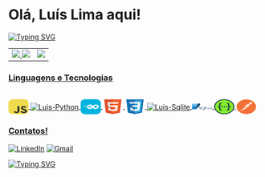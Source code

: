 # Olá, Luís Lima aqui!


[![Typing SVG](https://readme-typing-svg.demolab.com?font=Fira+Code&pause=1000&random=false&width=435&lines=Bem+vindo+ao+meu+perfil!!!;Desenvolvedor+Back-end;MBTI%3A+INFP;Linguagens+e+Tecnologias%E2%AC%87)](https://git.io/typing-svg)

 <div>
   <a href="https://github.com/luisv-lima">

<p align="center">
  <table border="0">
    <tr>
      <td>
        <img height="180em" src="https://github-readme-stats.vercel.app/api?username=luisv-lima&show_icons=true&theme=dark&bg_color=00000000&hide_border=true"/>
        <img height="180em" src="https://github-readme-stats.vercel.app/api/top-langs/?username=luisv-lima&layout=compact&theme=dark&bg_color=00000000&hide_border=true"/>
      </td>
      <td>
        <img src="https://media.giphy.com/media/qgQUggAC3Pfv687qPC/giphy.gif" width="150"/>
      </td>
    </tr>
  </table>
</p>
 




</div>

### Linguagens e Tecnologias
<div style="display: inline_block"><br>
  <img align="center" alt="Luis-Js" height="30" width="40" src="https://github.com/tandpfun/skill-icons/blob/main/icons/JavaScript.svg">
  <img align="center" alt="Luis-Python" height="30" width="40" src="https://cdn.jsdelivr.net/gh/devicons/devicon@latest/icons/python/python-original.svg">
  <img align="center" alt="Luis-Go" height="30" width="40" src="https://github.com/tandpfun/skill-icons/blob/main/icons/GoLang.svg">
  <img align="center" alt="Luis-HTML" height="30" width="40" src="https://raw.githubusercontent.com/devicons/devicon/master/icons/html5/html5-original.svg">
  <img align="center" alt="Luis-CSS" height="30" width="40" src="https://raw.githubusercontent.com/devicons/devicon/master/icons/css3/css3-original.svg">
  <img align="center" alt="Luis-Sqlite" height="30" width="40" src="https://cdn.jsdelivr.net/gh/devicons/devicon@latest/icons/azuresqldatabase/azuresqldatabase-original.svg">
  <img align="center" alt="Luis-SQLite" height="30" width="40" src="https://github.com/devicons/devicon/blob/develop/icons/sqlite/sqlite-original-wordmark.svg">
  <img align="center" alt="Luis-Swagger" height="30" width="40" src="https://github.com/devicons/devicon/blob/develop/icons/swagger/swagger-original.svg">
  <img align="center" alt="Luis-Swagger" height="30" width="40" src="https://github.com/devicons/devicon/blob/develop/icons/postman/postman-original.svg">
</div>


<h3 align="left">Contatos!</h3>


[![LinkedIn](https://img.shields.io/badge/-LinkedIn-000?style=for-the-badge&logo=linkedin&logoColor=FF00F6&color:FFF)](https://www.linkedin.com/in/luisv-lima/)
[![Gmail](https://img.shields.io/badge/Gmail-D14836?style=for-the-badge&logo=gmail&logoColor=white)](https://mail.google.com/mail/u/4/?hl=en#inbox)

[![Typing SVG](https://readme-typing-svg.demolab.com?font=Fira+Code&weight=100&size=19&pause=1000&random=false&width=435&lines=Conecte-se+comigo+no+LinkedIn!;%F0%9F%8C%B1Lo+que+siembras+hoy%2C+cosechar%C3%A1s+ma%C3%B1ana+)](https://git.io/typing-svg)

 
 

 
 

